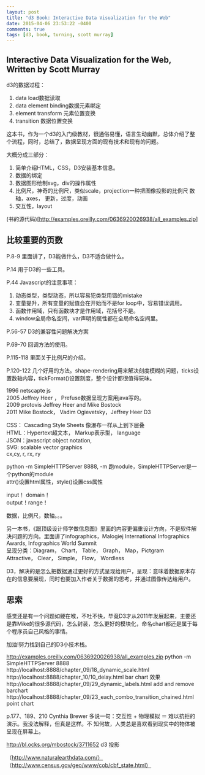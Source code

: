 ```yaml
---
layout: post
title: "d3 Book: Interactive Data Visualization for the Web"
date: 2015-04-06 23:53:22 -0400
comments: true
tags: [d3, book, turning, scott murray]
---
```


## Interactive Data Visualization for the Web, Written by Scott Murray  

d3的数据过程：  
1.  data load数据读取  
2.  data element binding数据元素绑定  
3.  element transform 元素位置变换  
4.  transition 数据位置变换  

<!--more-->
这本书，作为一个d3的入门级教材，很通俗易懂，语言生动幽默，总体介绍了整个流程，同时，总结了，数据呈现方面的现有技术和现有的问题。  

大概分成三部分：  
1.  简单介绍HTML，CSS，D3安装基本信息。  
2.  数据的绑定  
3.  数据图形绘制svg，div的操作属性  
4.  比例尺，神奇的比例尺，类似scale，projection一种把图像投影的比例尺 数轴，axes， 更新，过度，动画  
5.  交互性，layout  

(书的源代码)[http://examples.oreilly.com/0636920026938/all_examples.zip]

## 比较重要的页数
P.8-9 里面讲了，D3能做什么，D3不适合做什么。  

P.14 用于D3的一些工具。  

P.44 Javascript的注意事项：  
1.  动态类型，类型动态，所以容易犯类型用错的mistake  
2.  变量提升，所有变量的赋值会在开始而不是for loop中，容易错误调用。  
3.  函数作用域，只有函数块才是作用域，花括号不是。  
4.  window全局命名空间，var声明的属性都在全局命名空间里。  

P.56-57 D3的兼容性问题解决方案  

P.69-70 回调方法的使用。  

P.115-118 里面关于比例尺的介绍。  

P.120-122 几个好用的方法。shape-rendering用来解决刻度模糊的问题，ticks设置数轴内容，tickFormat()设置刻度，整个设计都很值得玩味。  

1996 netscapte js  
2005 Jeffrey Heer ， Prefuse数据呈现方案用java写的。  
2009 protovis Jeffrey Heer and Mike Bostock  
2011 Mike Bostock， Vadim Ogievetsky，Jeffrey Heer D3  

CSS： Cascading Style Sheets 像瀑布一样从上到下层叠  
HTML：Hypertext超文本， Markup表示型， language  
JSON：javascript object notation,  
SVG: scalable vector graphics  
cx,cy, r, rx, ry  

python -m SimpleHTTPServer 8888, -m 跑module，SimpleHTTPServer是一个python的module  
attr()设置html属性，style()设置css属性  

input！ domain！  
output！range！  

数据，比例尺，数轴。。。

另一本书，《跟顶级设计师学做信息图》里面的内容更偏重设计方向，不是软件解决问题的方向。里面讲了infographics，Malogiej International Infographics Awards, Infographics World Summit  
呈现分类：Diagram， Chart， Table， Graph， Map，Pictgram  
Attractive， Clear， Simple， Flow， Wordless

D3，解决的是怎么把数据通过更好的方式呈现给用户，呈现：意味着数据原本存在的信息要展现，同时也要加入作者关于数据的思考，并通过图像传达给用户。  

## 思索  

感觉还是有一个问题如鲠在喉，不吐不快，毕竟D3才从2011年发展起来，主要还是靠Mike的很多源代码，怎么封装，怎么更好的模块化，命名chart都还是属于每个程序员自己风格的事情。  

加油!努力找到自己的D3小技术栈。  

http://examples.oreilly.com/0636920026938/all_examples.zip
python -m SimpleHTTPServer 8888
http://localhost:8888/chapter_09/18_dynamic_scale.html  
http://localhost:8888/chapter_10/10_delay.html
bar chart 效果
http://localhost:8888/chapter_09/29_dynamic_labels.html  add and remove
barchart
http://localhost:8888/chapter_09/23_each_combo_transition_chained.html
point chart

p.177、189、210
Cynthia Brewer
多说一句：交互性 + 物理模拟 ＝ 难以抗拒的演示。我没法解释，但真是这样。不
知何故，人类总是喜欢看到现实中的物体被呈现在屏幕上。

http://bl.ocks.org/mbostock/3711652
d3 投影

（http://www.naturalearthdata.com/）
（http://www.census.gov/geo/www/cob/cbf_state.html）
